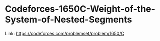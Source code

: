 # Codeforces-1650C-Weight-of-the-System-of-Nested-Segments
Link: https://codeforces.com/problemset/problem/1650/C
